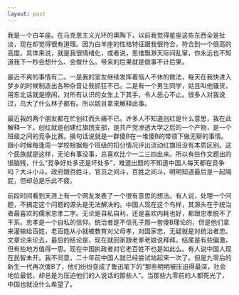 ```yaml
---
layout: post
---
```

我是一个白羊座。在马克思主义光环的熏陶下，以前我觉得星座这些东西全是扯淡，现在却觉得很有道理。因为白羊座的性格特征跟我很符合，符合到一个很高的高度。具体来说，就是我很情绪化，或者说，思维飘渺天际间乱窜，你永远也不知道我下一秒会想什么、会做什么。带来的后果就是做事不计后果。

最近不爽的事情有二。一是我的室友继续发挥着恼人不休的做法，每天在我快进入梦乡的时候制造出各种杂音让我抓狂不已。二是有一个男生同学，姑且叫他骚货，用东北话就是撩闲，对所有认识的女生上下其手，令人恶心不止。很多人对我说过，鸟大了什么林子都有。所以姑且拿来解释此事。

最近我的两个朋友都在忙创红而头痛不已。许多人不知道创红是什么意思，我在此解释一下。创红就是创建红旗团支部，是共产党渗透大学之后的一个产物，是一个班级之间的竞争比赛。换句话说就是一群傻B在一堆傻B的带领下做无聊的事情。跟小时候每逢周一学校根据每个班级的扣分情况评出流动红旗班没有本质区别。这个民族就是这样，无论有事没事，总喜欢比个一二三四出来。所以有些作文题出的很脑残，什么“竞争好处多还是坏处多”，难道出题的不知道中国人每天都在竞争吗？大斗小斗。政府跟百姓斗，官员之间斗，百姓之间斗，明明知道最后是一起隔屁，但却总是乐此不疲。

前段时间看到天涯上有一个网友发表了一个很有意思的想法。有人说，处理一个问题，不搞定这个问题的源头是无法解决的。中国人现在这个鸟样，其源头在于统治者最喜欢的儒家忠孝二字。无论是自私自利，还是喜欢内耗也好，都跟忠孝脱不了干系。忠孝是一个自私的信仰。统治者是不信孔子那一套傻B理论的，但是他们拿来灌输给百姓，老百姓从小就被教育对父母孝，对国家忠，无疑就是对统治者忠。文章论来论去，最后的结论是，现在就回家跟老爹老娘说拜拜。结尾是有些偏激，但有些地方值得一思。现在中国执政者对它老百姓不也是如此么。有人说中国人现在民智未开。我不同意，二十年前中国人就已经尝试站起来一次了。但是九零后的新生一代再次傻B了，他们纷纷变成了鲁迅笔下的“那些明明被压迫得最深，社会地位最低，却总是为压迫他们的人说话的那些人”。当那些九零前的人都死光了，中国也就没什么希望了。
